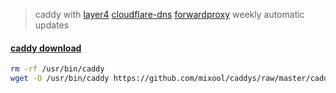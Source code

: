 > caddy with [layer4](https://github.com/mholt/caddy-l4) [cloudflare-dns](https://github.com/caddy-dns/cloudflare) [forwardproxy](https://github.com/klzgrad/forwardproxy) weekly automatic updates  

#### [caddy download](https://github.com/mixool/caddys/raw/master/caddy)
```bash
rm -rf /usr/bin/caddy
wget -O /usr/bin/caddy https://github.com/mixool/caddys/raw/master/caddy && chmod +x /usr/bin/caddy && caddy
```
